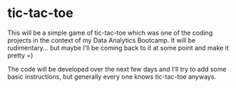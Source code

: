 # tic-tac-toe

This will be a simple game of tic-tac-toe which was one of the coding projects in the context of my Data Analytics Bootcamp. It will be rudimentary... but maybe I'll be coming back to it at some point and make it pretty =)

The code will be developed over the next few days and I'll try to add some basic instructions, but generally every one knows tic-tac-toe anyways.